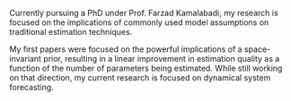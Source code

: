 Currently pursuing a PhD under Prof. Farzad Kamalabadi, my research is focused on the implications of commonly used model assumptions on traditional estimation techniques.

My first papers were focused on the powerful implications of a space-invariant prior, resulting in a linear improvement in estimation quality as a function of the number of parameters being estimated. While still working on that direction, my current research is focused on dynamical system forecasting. 
